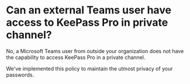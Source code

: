 # Can an external Teams user have access to KeePass Pro in private channel?

<p class="no-margin">No, a Microsoft Teams user from outside your organization does not have the capability to access KeePass Pro in a private channel.</p>
<p class="no-margin"></p>
<p class="no-margin">We've implemented this policy to maintain the utmost privacy of your passwords.</p>

<Hubspot />
<Clarity />
<GoogleAnalytics />

